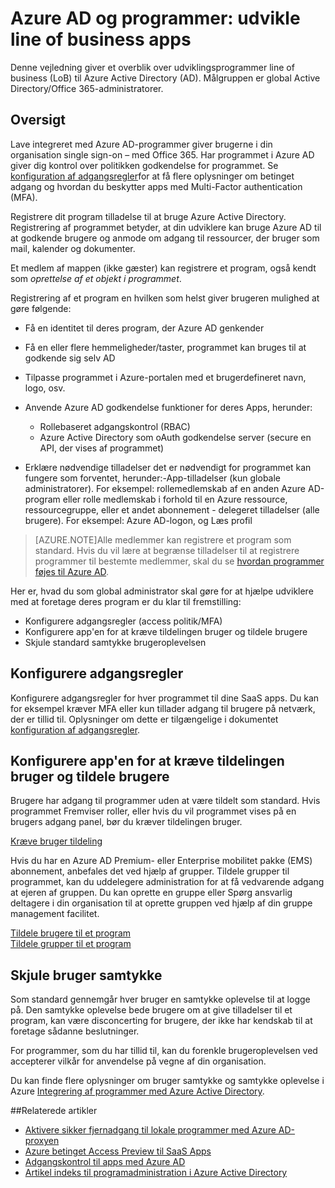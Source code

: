 <properties
    pageTitle="Azure AD og programmer: lede udviklere | Microsoft Azure"
    description="Skrevet for IT-fagfolk, får i denne artikel du retningslinjer for at integrere Azure-programmer med Active Directory."
    services="active-directory"
    documentationCenter=""
    authors="kgremban"
    manager="femila"
    editor=""/>

<tags
    ms.service="active-directory"
    ms.workload="identity"
    ms.tgt_pltfrm="na"
    ms.devlang="na"
    ms.topic="article"
    ms.date="08/03/2016"
    ms.author="kgremban"/>

# <a name="azure-ad-and-applications-develop-line-of-business-apps"></a>Azure AD og programmer: udvikle line of business apps

Denne vejledning giver et overblik over udviklingsprogrammer line of business (LoB) til Azure Active Directory (AD). Målgruppen er global Active Directory/Office 365-administratorer.

## <a name="overview"></a>Oversigt

Lave integreret med Azure AD-programmer giver brugerne i din organisation single sign-on – med Office 365. Har programmet i Azure AD giver dig kontrol over politikken godkendelse for programmet. Se [konfiguration af adgangsregler](active-directory-conditional-access-azuread-connected-apps.md)for at få flere oplysninger om betinget adgang og hvordan du beskytter apps med Multi-Factor authentication (MFA).

Registrere dit program tilladelse til at bruge Azure Active Directory. Registrering af programmet betyder, at din udviklere kan bruge Azure AD til at godkende brugere og anmode om adgang til ressourcer, der bruger som mail, kalender og dokumenter.

Et medlem af mappen (ikke gæster) kan registrere et program, også kendt som *oprettelse af et objekt i programmet*.

Registrering af et program en hvilken som helst giver brugeren mulighed at gøre følgende:

- Få en identitet til deres program, der Azure AD genkender
- Få en eller flere hemmeligheder/taster, programmet kan bruges til at godkende sig selv AD
- Tilpasse programmet i Azure-portalen med et brugerdefineret navn, logo, osv.
- Anvende Azure AD godkendelse funktioner for deres Apps, herunder:
  - Rollebaseret adgangskontrol (RBAC)
  - Azure Active Directory som oAuth godkendelse server (secure en API, der vises af programmet)

- Erklære nødvendige tilladelser det er nødvendigt for programmet kan fungere som forventet, herunder:-App-tilladelser (kun globale administratorer). For eksempel: rollemedlemskab af en anden Azure AD-program eller rolle medlemskab i forhold til en Azure ressource, ressourcegruppe, eller et andet abonnement - delegeret tilladelser (alle brugere). For eksempel: Azure AD-logon, og Læs profil


> [AZURE.NOTE]Alle medlemmer kan registrere et program som standard. Hvis du vil lære at begrænse tilladelser til at registrere programmer til bestemte medlemmer, skal du se [hvordan programmer føjes til Azure AD](active-directory-how-applications-are-added.md#who-has-permission-to-add-applications-to-my-azure-ad-instance).

Her er, hvad du som global administrator skal gøre for at hjælpe udviklere med at foretage deres program er du klar til fremstilling:

- Konfigurere adgangsregler (access politik/MFA)
- Konfigurere app'en for at kræve tildelingen bruger og tildele brugere
- Skjule standard samtykke brugeroplevelsen

## <a name="configure-access-rules"></a>Konfigurere adgangsregler

Konfigurere adgangsregler for hver programmet til dine SaaS apps. Du kan for eksempel kræver MFA eller kun tillader adgang til brugere på netværk, der er tillid til. Oplysninger om dette er tilgængelige i dokumentet [konfiguration af adgangsregler](active-directory-conditional-access-azuread-connected-apps.md).

## <a name="configure-the-app-to-require-user-assignment-and-assign-users"></a>Konfigurere app'en for at kræve tildelingen bruger og tildele brugere

Brugere har adgang til programmer uden at være tildelt som standard. Hvis programmet Fremviser roller, eller hvis du vil programmet vises på en brugers adgang panel, bør du kræver tildelingen bruger.

[Kræve bruger tildeling](active-directory-applications-guiding-developers-requiring-user-assignment.md)

Hvis du har en Azure AD Premium- eller Enterprise mobilitet pakke (EMS) abonnement, anbefales det ved hjælp af grupper. Tildele grupper til programmet, kan du uddelegere administration for at få vedvarende adgang at ejeren af gruppen. Du kan oprette en gruppe eller Spørg ansvarlig deltagere i din organisation til at oprette gruppen ved hjælp af din gruppe management facilitet.

[Tildele brugere til et program](active-directory-applications-guiding-developers-assigning-users.md)  
[Tildele grupper til et program](active-directory-applications-guiding-developers-assigning-groups.md)

## <a name="suppress-user-consent"></a>Skjule bruger samtykke

Som standard gennemgår hver bruger en samtykke oplevelse til at logge på. Den samtykke oplevelse bede brugere om at give tilladelser til et program, kan være disconcerting for brugere, der ikke har kendskab til at foretage sådanne beslutninger.

For programmer, som du har tillid til, kan du forenkle brugeroplevelsen ved accepterer vilkår for anvendelse på vegne af din organisation.

Du kan finde flere oplysninger om bruger samtykke og samtykke oplevelse i Azure [Integrering af programmer med Azure Active Directory](active-directory-integrating-applications.md).

##<a name="related-articles"></a>Relaterede artikler

- [Aktivere sikker fjernadgang til lokale programmer med Azure AD-proxyen](active-directory-application-proxy-get-started.md)
- [Azure betinget Access Preview til SaaS Apps](active-directory-conditional-access-azuread-connected-apps.md)
- [Adgangskontrol til apps med Azure AD](active-directory-managing-access-to-apps.md)
- [Artikel indeks til programadministration i Azure Active Directory](active-directory-apps-index.md)
